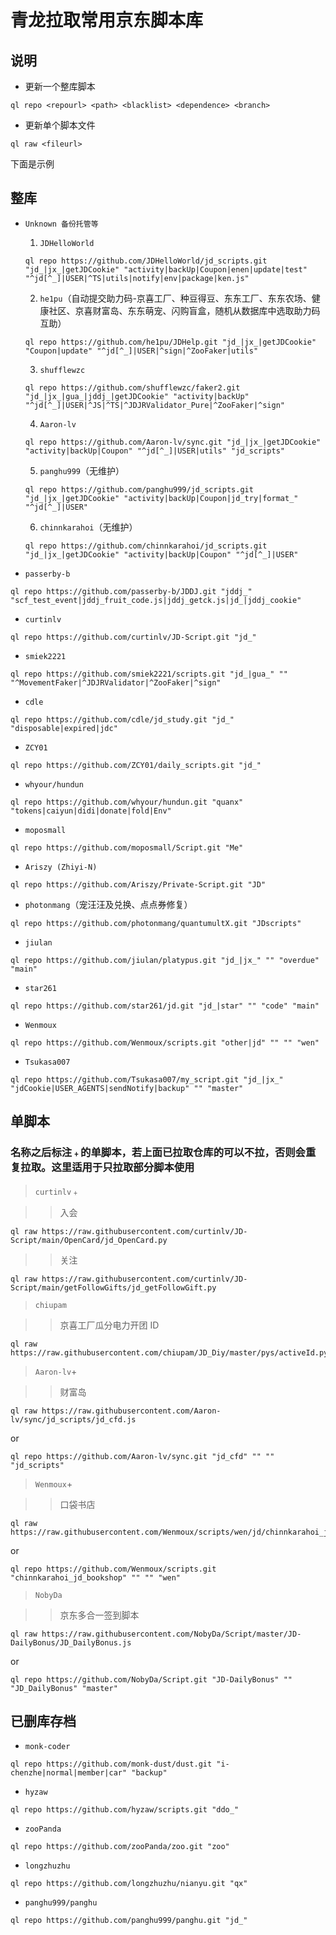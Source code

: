 # 青龙拉取常用京东脚本库
## 说明
- 更新一个整库脚本
```
ql repo <repourl> <path> <blacklist> <dependence> <branch>
```
- 更新单个脚本文件
```
ql raw <fileurl>
```
下面是示例

## 整库
- `Unknown 备份托管等`
  
  1. `JDHelloWorld`
  ```
  ql repo https://github.com/JDHelloWorld/jd_scripts.git "jd_|jx_|getJDCookie" "activity|backUp|Coupon|enen|update|test" "^jd[^_]|USER|^TS|utils|notify|env|package|ken.js"
  ```
  2. `he1pu`（自动提交助力码-京喜工厂、种豆得豆、东东工厂、东东农场、健康社区、京喜财富岛、东东萌宠、闪购盲盒，随机从数据库中选取助力码互助）
  ```
  ql repo https://github.com/he1pu/JDHelp.git "jd_|jx_|getJDCookie" "Coupon|update" "^jd[^_]|USER|^sign|^ZooFaker|utils"
  ```
  3. `shufflewzc`
  ```
  ql repo https://github.com/shufflewzc/faker2.git "jd_|jx_|gua_|jddj_|getJDCookie" "activity|backUp" "^jd[^_]|USER|^JS|^TS|^JDJRValidator_Pure|^ZooFaker|^sign"
  ```
  4. `Aaron-lv`
  ```
  ql repo https://github.com/Aaron-lv/sync.git "jd_|jx_|getJDCookie" "activity|backUp|Coupon" "^jd[^_]|USER|utils" "jd_scripts"
  ```
  5. `panghu999`（无维护）
  ```
  ql repo https://github.com/panghu999/jd_scripts.git "jd_|jx_|getJDCookie" "activity|backUp|Coupon|jd_try|format_" "^jd[^_]|USER"
  ```
  6. `chinnkarahoi`（无维护）
  ```
  ql repo https://github.com/chinnkarahoi/jd_scripts.git "jd_|jx_|getJDCookie" "activity|backUp|Coupon" "^jd[^_]|USER"
  ```

- `passerby-b`
```
ql repo https://github.com/passerby-b/JDDJ.git "jddj_" "scf_test_event|jddj_fruit_code.js|jddj_getck.js|jd_|jddj_cookie"
```
- `curtinlv`
```
ql repo https://github.com/curtinlv/JD-Script.git "jd_"
```
- `smiek2221`
```
ql repo https://github.com/smiek2221/scripts.git "jd_|gua_" "" "^MovementFaker|^JDJRValidator|^ZooFaker|^sign" 
```
- `cdle`
```
ql repo https://github.com/cdle/jd_study.git "jd_" "disposable|expired|jdc"
```
- `ZCY01`
```
ql repo https://github.com/ZCY01/daily_scripts.git "jd_"
```
- `whyour/hundun`
```
ql repo https://github.com/whyour/hundun.git "quanx" "tokens|caiyun|didi|donate|fold|Env"
```
- `moposmall`
```
ql repo https://github.com/moposmall/Script.git "Me"
```
- `Ariszy (Zhiyi-N)`
```
ql repo https://github.com/Ariszy/Private-Script.git "JD"
```
- `photonmang`（宠汪汪及兑换、点点券修复）
```
ql repo https://github.com/photonmang/quantumultX.git "JDscripts"
```
- `jiulan`
```
ql repo https://github.com/jiulan/platypus.git "jd_|jx_" "" "overdue" "main"
```
- `star261`
```
ql repo https://github.com/star261/jd.git "jd_|star" "" "code" "main"
```
- `Wenmoux`
```
ql repo https://github.com/Wenmoux/scripts.git "other|jd" "" "" "wen"
```
- `Tsukasa007`
```
ql repo https://github.com/Tsukasa007/my_script.git "jd_|jx_" "jdCookie|USER_AGENTS|sendNotify|backup" "" "master"
```

## 单脚本
### 名称之后标注`﹢`的单脚本，若上面已拉取仓库的可以不拉，否则会重复拉取。这里适用于只拉取部分脚本使用
> `curtinlv`﹢

>> 入会
```
ql raw https://raw.githubusercontent.com/curtinlv/JD-Script/main/OpenCard/jd_OpenCard.py
```
>> 关注
```
ql raw https://raw.githubusercontent.com/curtinlv/JD-Script/main/getFollowGifts/jd_getFollowGift.py
```

> `chiupam`

>> 京喜工厂瓜分电力开团 ID 
```
ql raw https://raw.githubusercontent.com/chiupam/JD_Diy/master/pys/activeId.py
```

> `Aaron-lv`+

>> 财富岛
```
ql raw https://raw.githubusercontent.com/Aaron-lv/sync/jd_scripts/jd_cfd.js
```
or
```
ql repo https://github.com/Aaron-lv/sync.git "jd_cfd" "" "" "jd_scripts"
```

> `Wenmoux`+

>> 口袋书店
```
ql raw https://raw.githubusercontent.com/Wenmoux/scripts/wen/jd/chinnkarahoi_jd_bookshop.js
```
or
```
ql repo https://github.com/Wenmoux/scripts.git "chinnkarahoi_jd_bookshop" "" "" "wen"
```

> `NobyDa`

>> 京东多合一签到脚本

```
ql raw https://raw.githubusercontent.com/NobyDa/Script/master/JD-DailyBonus/JD_DailyBonus.js
```
or
```
ql repo https://github.com/NobyDa/Script.git "JD-DailyBonus" "" "JD_DailyBonus" "master"
```

## 已删库存档
- `monk-coder`
```
ql repo https://github.com/monk-dust/dust.git "i-chenzhe|normal|member|car" "backup"
```
- `hyzaw`
```
ql repo https://github.com/hyzaw/scripts.git "ddo_"
```
- `zooPanda`
```
ql repo https://github.com/zooPanda/zoo.git "zoo"
```
- `longzhuzhu`
```
ql repo https://github.com/longzhuzhu/nianyu.git "qx"
```
- `panghu999/panghu`
```
ql repo https://github.com/panghu999/panghu.git "jd_"
```
